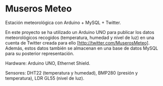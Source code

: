 # Museros Meteo
Estación meteorológica con Arduino + MySQL + Twitter.

En este proyecto se ha utilizado un Arduino UNO para publicar los datos meteorológicos recogidos (temperatura, humedad y nivel de luz) en una cuenta de Twitter creada para ello [http://twitter.com/MuserosMeteo]. Además, estos datos también se almacenan en una base de datos MySQL para su posterior representación. 

Hardware:
  Arduino UNO,
  Ethernet Shield.

Sensores:
  DHT22 (temperatura y humedad),
  BMP280 (presión y temperatura),
  LDR GL55 (nivel de luz).
